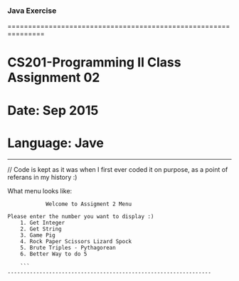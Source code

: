### Java Exercise 
===============================================================
# CS201-Programming II Class Assignment 02 
# Date: Sep 2015
# Language: Jave
----------------------------------------------------------------
// Code is kept as it was when I first ever coded it on purpose, 
as a point of referans in my history :)

What menu looks like:
```
            Welcome to Assigment 2 Menu
            
Please enter the number you want to display :)  
    1. Get Integer
    2. Get String
    3. Game Pig
    4. Rock Paper Scissors Lizard Spock 
    5. Brute Triples - Pythagorean
    6. Better Way to do 5 
    
    ```
----------------------------------------------------------------
